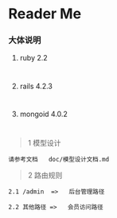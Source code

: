 # Reader Me

### 大体说明
1. ruby 2.2
#  
2. rails 4.2.3
# 
3. mongoid 4.0.2

# 
> 1 模型设计
 
	请参考文档   doc/模型设计文档.md

> 2 路由规则

	2.1 /admin  =>   后台管理路径
	
	2.2 其他路径 =>   会员访问路径

